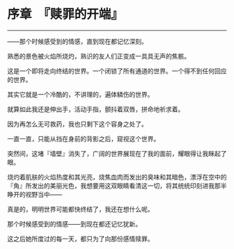 # 序章　『赎罪的开端』

------

——那个时候感受到的情感，直到现在都记忆深刻。

熟悉的景色被火焰所烧灼，熟识的友人们正变成一具具无声的焦骸。

这是一个即将走向终结的世界。一个闭锁了所有通道的世界。一个得不到任何回应的世界。

其实它就是一个冷酷的，不讲理的，遍体鳞伤的世界。

就算如此我还是伸出手，活动手指，颤抖着双唇，拼命地祈求着。

因为再怎么无可救药，我也只剩下这个容身之处了。

一直一直，只能从挡在身前的背影之后，窥视这个世界。

突然间，这堵『墙壁』消失了，广阔的世界展现在了我的面前，耀眼得让我眯起了眼。

烧灼着肌肤的火焰热度和其光亮，烧焦血肉而发出的臭味和其暗色，漂浮在空中的『角』所发出的美丽光色，我想要用这双眼睛看清这一切，将其统统印刻进我那半睁开的视野当中——

真是的，明明世界可能都快终结了，我还在想什么呢。

那个时候感受到的情感——到现在都还记忆犹新。



这之后她所度过的每一天，都只为了向那份感情赎罪。
